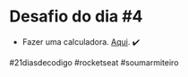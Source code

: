 # Desafio do dia #4

+ Fazer uma calculadora.  <a href="https://lucyanovidio.github.io/desafio-21-dias-codigo-rocketseat/dia-1" target="_blank">Aqui</a>. ✔️

#21diasdecodigo #rocketseat #soumarmiteiro
